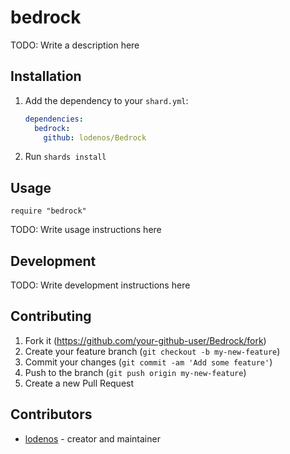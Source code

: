 # bedrock

TODO: Write a description here

## Installation

1. Add the dependency to your `shard.yml`:

   ```yaml
   dependencies:
     bedrock:
       github: lodenos/Bedrock
   ```

2. Run `shards install`

## Usage

```crystal
require "bedrock"
```

TODO: Write usage instructions here

## Development

TODO: Write development instructions here

## Contributing

1. Fork it (<https://github.com/your-github-user/Bedrock/fork>)
2. Create your feature branch (`git checkout -b my-new-feature`)
3. Commit your changes (`git commit -am 'Add some feature'`)
4. Push to the branch (`git push origin my-new-feature`)
5. Create a new Pull Request

## Contributors

- [lodenos](https://github.com/your-github-user) - creator and maintainer

